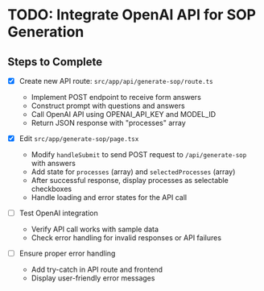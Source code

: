 # TODO: Integrate OpenAI API for SOP Generation

## Steps to Complete

- [x] Create new API route: `src/app/api/generate-sop/route.ts`

  - Implement POST endpoint to receive form answers
  - Construct prompt with questions and answers
  - Call OpenAI API using OPENAI_API_KEY and MODEL_ID
  - Return JSON response with "processes" array

- [x] Edit `src/app/generate-sop/page.tsx`
  - Modify `handleSubmit` to send POST request to `/api/generate-sop` with answers
  - Add state for `processes` (array) and `selectedProcesses` (array)
  - After successful response, display processes as selectable checkboxes
  - Handle loading and error states for the API call

- [ ] Test OpenAI integration
  - Verify API call works with sample data
  - Check error handling for invalid responses or API failures

- [ ] Ensure proper error handling
  - Add try-catch in API route and frontend
  - Display user-friendly error messages
